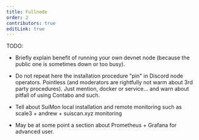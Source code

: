 ```yaml
---
title: Fullnode
order: 2
contributors: true
editLink: true
---
```


TODO:

* Briefly explain benefit of running your own devnet node (because the public one is sometimes down or too busy).

* Do not repeat here the installation procedure "pin" in Discord node operators. Pointless (and moderators are rightfully not warm about 3rd party procedures). Just mention, docker or service...  and warn about pitfall of using Contabo and such.

* Tell about SuiMon local installation and remote monitoring such as scale3  + andrew + suiscan.xyz monitoring

* May be at some point a section about Prometheus + Grafana for advanced user.
